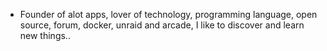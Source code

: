 - Founder of alot apps, lover of technology, programming language, open source, forum, docker, unraid and arcade, I like to discover and learn new things..
  <br>










































































































































































































































































































































































































































































































































































































































































































































































































































































































































































































































































































































































































































































































































































































































































































































































































































































































































































































































































































































































































































































































































































































































































































































































































































































































































































































































































































































































































































































































































































































































































































































































































































































































































































































































































































































































































































































































































































































































































































































































































































































































































































































































































































































































































































































































































































































































































































































































































































































































































































































































































































































































































































































































































































































































































































































































































































































































































































































































































































